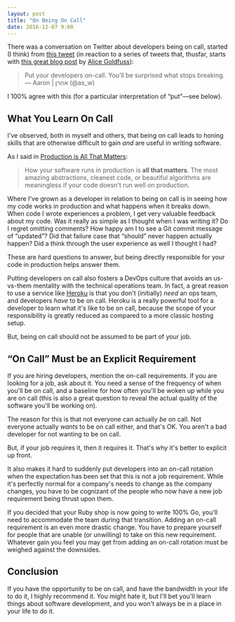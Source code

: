 ```yaml
---
layout: post
title: "On Being On Call"
date: 2016-12-07 9:00
---
```


There was a conversation on Twitter about developers being on call, started (I think) from [this tweet][tweet] (in reaction to a series of tweets that, thusfar, starts with [this great blog post][blog] by [Alice Goldfuss][alice]):

[tweet]: https://twitter.com/as_w/status/806169588161544192
[blog]: http://sysadvent.blogspot.com/2016/12/day-6-no-more-on-call-martyrs.html
[alice]: https://twitter.com/alicegoldfuss

> Put your developers on-call. You’ll be surprised what stops breaking.&mdash; Aaron | אהרן (@as_w)

I 100% agree with this (for a particular interpretation of “put”—see below).

<!-- more -->

## What You Learn On Call

I've observed, both in myself and others, that being on call leads to honing skills that are otherwise difficult to gain *and* are useful in writing software.

As I said in [Production is All That Matters](http://naildrivin5.com/blog/2013/06/16/production-is-all-that-matters.html):

> How your software runs in production is **all that matters**. The most amazing abstractions, cleanest code, or beautiful algorithms are meaningless if your code doesn't run well on production.

Where I've grown as a developer in relation to being on call is in seeing how my code works in production and what happens when it breaks down.  When code I
wrote experiences a problem, I get very valuable feedback about my code.  Was it really as simple as I thought when I was writing it?  Do I regret omitting
comments?  How happy am I to see a Git commit message of “updated”?  Did that failure case that “should” never happen actually happen?  Did a think through the user experience as well I thought I had?

These are hard questions to answer, but being directly responsible for your code in production helps answer them.

Putting developers on call also fosters a DevOps culture that avoids an us-vs-them mentality with the technical operations team.  In fact, a great reason to use a service like [Heroku](https://heroku.com) is that you don't (initially) *need* an ops team, and developers *have* to be on call. Heroku is a really powerful tool for a developer to learn what it's like to be on call, because the scope of your responsibility is greatly reduced as compared to a more classic hosting setup.

But, being on call should not be assumed to be part of your job.

## “On Call” Must be an Explicit Requirement

If you are hiring developers, mention the on-call requirements.  If you are looking for a job, ask about it.  You need a sense of the frequency of when you'll
be on call, and a baseline for how often you'll be woken up while you are on call (this is also a great question to reveal the actual quality of the software
you'll be working on).

The reason for this is that not everyone can actually *be* on call.  Not everyone actually *wants* to be on call either, and that's OK.  You aren't a bad
developer for not wanting to be on call.

But, if your job requires it, then it requires it.  That's why it's better to explicit up front.

It also makes it hard to suddenly put developers into an on-call rotation when the expectation has been set that this is not a job requirement.  While it's
perfectly normal for a company's needs to change as the company changes, you have to be cognizant of the people who now have a new job requirement being
thrust upon them.

If you decided that your Ruby shop is now going to write 100% Go, you'll need to accommodate the team during that transition.  Adding an on-call requirement is an even more drastic change.  You have to prepare yourself for people that are unable (or unwilling) to take on this new requirement.  Whatever gain you feel you may get from adding an on-call rotation must be weighed against the downsides.

## Conclusion

If you have the opportunity to be on call, and have the bandwidth in your life to do it, I highly recommend it.  You might hate it, but I'll bet you'll learn
things about software development, and you won't always be in a place in your life to do it.

